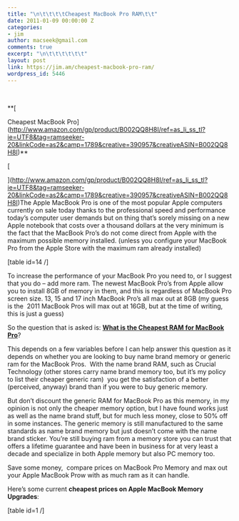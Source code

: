 ```yaml
---
title: "\n\t\t\t\tCheapest MacBook Pro RAM\t\t"
date: 2011-01-09 00:00:00 Z
categories:
- jim
author: macseek@gmail.com
comments: true
excerpt: "\n\t\t\t\t\t\t"
layout: post
link: https://jim.am/cheapest-macbook-pro-ram/
wordpress_id: 5446
---
```


 




**[




Cheapest MacBook Pro](http://www.amazon.com/gp/product/B002QQ8H8I/ref=as_li_ss_tl?ie=UTF8&tag=ramseeker-20&linkCode=as2&camp=1789&creative=390957&creativeASIN=B002QQ8H8I)**




[




](http://www.amazon.com/gp/product/B002QQ8H8I/ref=as_li_ss_tl?ie=UTF8&tag=ramseeker-20&linkCode=as2&camp=1789&creative=390957&creativeASIN=B002QQ8H8I)The Apple MacBook Pro is one of the most popular Apple computers currently on sale today thanks to the professional speed and performance today’s computer user demands but on thing that’s sorely missing on a new Apple notebook that costs over a thousand dollars at the very minimum is the fact that the MacBook Pro’s do not come direct from Apple with the maximum possible memory installed. (unless you configure your MacBook Pro from the Apple Store with the maximum ram already installed)




[table id=14 /]




To increase the performance of your MacBook Pro you need to, or I suggest that you do – add more ram. The newest MacBook Pro’s from Apple allow you to install 8GB of memory in them, and this is regardless of MacBook Pro screen size. 13, 15 and 17 inch MacBook Pro’s all max out at 8GB (my guess is the  2011 MacBook Pros will max out at 16GB, but at the time of writing, this is just a guess)




So the question that is asked is: **[What is the Cheapest RAM for MacBook Pro](http://www.jim.am)**?




This depends on a few variables before I can help answer this question as it depends on whether you are looking to buy name brand memory or generic ram for the MacBook Pros.  With the name brand RAM, such as Crucial Technology (other stores carry name brand memory too, but it’s my policy to list their cheaper generic ram)  you get the satisfaction of a better (perceived, anyway) brand than if you were to buy generic memory.




But don’t discount the generic RAM for MacBook Pro as this memory, in my opinion is not only the cheaper memory option, but I have found works just as well as the name brand stuff, but for much less money, close to 50% off in some instances. The generic memory is still manufactured to the same standards as name brand memory but just doesn’t come with the name brand sticker. You’re still buying ram from a memory store you can trust that offers a lifetime guarantee and have been in business for at very least a decade and specialize in both Apple memory but also PC memory too.




Save some money,  compare prices on MacBook Pro Memory and max out your Apple MacBook Prow with as much ram as it can handle.




Here’s some current **cheapest prices on Apple MacBook Memory Upgrades**:




[table id=1 /]


		
